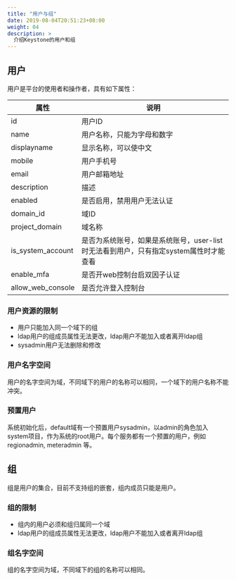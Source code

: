 ```yaml
---
title: "用户与组"
date: 2019-08-04T20:51:23+08:00
weight: 04
description: >
  介绍Keystone的用户和组
---
```


## 用户

用户是平台的使用者和操作者，具有如下属性：

属性  | 说明
------|-------------------------------------------------------
id	  | 用户ID
name  | 用户名称，只能为字母和数字
displayname | 显示名称，可以使中文	
mobile	    | 用户手机号
email	    | 用户邮箱地址
description	| 描述	
enabled	    | 是否启用，禁用用户无法认证	
domain_id   | 域ID	
project_domain | 域名称	
is_system_account | 是否为系统账号，如果是系统账号，user-list时无法看到用户，只有指定system属性时才能查看	
enable_mfa  | 是否开web控制台启双因子认证	
allow_web_console | 是否允许登入控制台	


### 用户资源的限制

* 用户只能加入同一个域下的组
* ldap用户的组成员属性无法更改，ldap用户不能加入或者离开ldap组
* sysadmin用户无法删除和修改

### 用户名字空间

用户的名字空间为域，不同域下的用户的名称可以相同，一个域下的用户名称不能冲突。

### 预置用户

系统初始化后，default域有一个预置用户sysadmin，以admin的角色加入system项目，作为系统的root用户。每个服务都有一个预置的用户，例如 regionadmin, meteradmin 等。

## 组

组是用户的集合，目前不支持组的嵌套，组内成员只能是用户。

### 组的限制

* 组内的用户必须和组归属同一个域
* ldap用户的组成员属性无法更改，ldap用户不能加入或者离开ldap组

### 组名字空间

组的名字空间为域，不同域下的组的名称可以相同。
